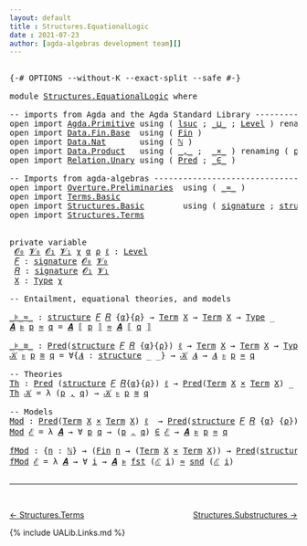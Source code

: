 ```yaml
---
layout: default
title : Structures.EquationalLogic
date : 2021-07-23
author: [agda-algebras development team][]
---
```


<pre class="Agda">

<a id="136" class="Symbol">{-#</a> <a id="140" class="Keyword">OPTIONS</a> <a id="148" class="Pragma">--without-K</a> <a id="160" class="Pragma">--exact-split</a> <a id="174" class="Pragma">--safe</a> <a id="181" class="Symbol">#-}</a>

<a id="186" class="Keyword">module</a> <a id="193" href="Structures.EquationalLogic.html" class="Module">Structures.EquationalLogic</a> <a id="220" class="Keyword">where</a>

<a id="227" class="Comment">-- imports from Agda and the Agda Standard Library -------------------------------------------</a>
<a id="322" class="Keyword">open</a> <a id="327" class="Keyword">import</a> <a id="334" href="Agda.Primitive.html" class="Module">Agda.Primitive</a> <a id="349" class="Keyword">using</a> <a id="355" class="Symbol">(</a> <a id="357" href="Agda.Primitive.html#780" class="Primitive">lsuc</a> <a id="362" class="Symbol">;</a> <a id="364" href="Agda.Primitive.html#810" class="Primitive Operator">_⊔_</a> <a id="368" class="Symbol">;</a> <a id="370" href="Agda.Primitive.html#597" class="Postulate">Level</a> <a id="376" class="Symbol">)</a> <a id="378" class="Keyword">renaming</a> <a id="387" class="Symbol">(</a> <a id="389" href="Agda.Primitive.html#326" class="Primitive">Set</a> <a id="393" class="Symbol">to</a> <a id="396" class="Primitive">Type</a> <a id="401" class="Symbol">)</a>
<a id="403" class="Keyword">open</a> <a id="408" class="Keyword">import</a> <a id="415" href="Data.Fin.Base.html" class="Module">Data.Fin.Base</a>  <a id="430" class="Keyword">using</a> <a id="436" class="Symbol">(</a> <a id="438" href="Data.Fin.Base.html#1126" class="Datatype">Fin</a> <a id="442" class="Symbol">)</a>
<a id="444" class="Keyword">open</a> <a id="449" class="Keyword">import</a> <a id="456" href="Data.Nat.html" class="Module">Data.Nat</a>       <a id="471" class="Keyword">using</a> <a id="477" class="Symbol">(</a> <a id="479" href="Agda.Builtin.Nat.html#192" class="Datatype">ℕ</a> <a id="481" class="Symbol">)</a>
<a id="483" class="Keyword">open</a> <a id="488" class="Keyword">import</a> <a id="495" href="Data.Product.html" class="Module">Data.Product</a>   <a id="510" class="Keyword">using</a> <a id="516" class="Symbol">(</a> <a id="518" href="Agda.Builtin.Sigma.html#236" class="InductiveConstructor Operator">_,_</a> <a id="522" class="Symbol">;</a>  <a id="525" href="Data.Product.html#1167" class="Function Operator">_×_</a> <a id="529" class="Symbol">)</a> <a id="531" class="Keyword">renaming</a> <a id="540" class="Symbol">(</a> <a id="542" href="Agda.Builtin.Sigma.html#252" class="Field">proj₁</a> <a id="548" class="Symbol">to</a> <a id="551" class="Field">fst</a> <a id="555" class="Symbol">;</a> <a id="557" href="Agda.Builtin.Sigma.html#264" class="Field">proj₂</a> <a id="563" class="Symbol">to</a> <a id="566" class="Field">snd</a> <a id="570" class="Symbol">)</a>
<a id="572" class="Keyword">open</a> <a id="577" class="Keyword">import</a> <a id="584" href="Relation.Unary.html" class="Module">Relation.Unary</a> <a id="599" class="Keyword">using</a> <a id="605" class="Symbol">(</a> <a id="607" href="Relation.Unary.html#1101" class="Function">Pred</a> <a id="612" class="Symbol">;</a> <a id="614" href="Relation.Unary.html#1523" class="Function Operator">_∈_</a> <a id="618" class="Symbol">)</a>

<a id="621" class="Comment">-- Imports from agda-algebras --------------------------------------</a>
<a id="690" class="Keyword">open</a> <a id="695" class="Keyword">import</a> <a id="702" href="Overture.Preliminaries.html" class="Module">Overture.Preliminaries</a>  <a id="726" class="Keyword">using</a> <a id="732" class="Symbol">(</a> <a id="734" href="Overture.Preliminaries.html#9370" class="Function Operator">_≈_</a> <a id="738" class="Symbol">)</a>
<a id="740" class="Keyword">open</a> <a id="745" class="Keyword">import</a> <a id="752" href="Terms.Basic.html" class="Module">Terms.Basic</a>
<a id="764" class="Keyword">open</a> <a id="769" class="Keyword">import</a> <a id="776" href="Structures.Basic.html" class="Module">Structures.Basic</a>        <a id="800" class="Keyword">using</a> <a id="806" class="Symbol">(</a> <a id="808" href="Structures.Basic.html#1258" class="Record">signature</a> <a id="818" class="Symbol">;</a> <a id="820" href="Structures.Basic.html#1592" class="Record">structure</a> <a id="830" class="Symbol">;</a> <a id="832" href="Structures.Basic.html#2224" class="Function Operator">_ᵒ_</a> <a id="836" class="Symbol">)</a>
<a id="838" class="Keyword">open</a> <a id="843" class="Keyword">import</a> <a id="850" href="Structures.Terms.html" class="Module">Structures.Terms</a>


<a id="869" class="Keyword">private</a> <a id="877" class="Keyword">variable</a>
 <a id="887" href="Structures.EquationalLogic.html#887" class="Generalizable">𝓞₀</a> <a id="890" href="Structures.EquationalLogic.html#890" class="Generalizable">𝓥₀</a> <a id="893" href="Structures.EquationalLogic.html#893" class="Generalizable">𝓞₁</a> <a id="896" href="Structures.EquationalLogic.html#896" class="Generalizable">𝓥₁</a> <a id="899" href="Structures.EquationalLogic.html#899" class="Generalizable">χ</a> <a id="901" href="Structures.EquationalLogic.html#901" class="Generalizable">α</a> <a id="903" href="Structures.EquationalLogic.html#903" class="Generalizable">ρ</a> <a id="905" href="Structures.EquationalLogic.html#905" class="Generalizable">ℓ</a> <a id="907" class="Symbol">:</a> <a id="909" href="Agda.Primitive.html#597" class="Postulate">Level</a>
 <a id="916" href="Structures.EquationalLogic.html#916" class="Generalizable">𝐹</a> <a id="918" class="Symbol">:</a> <a id="920" href="Structures.Basic.html#1258" class="Record">signature</a> <a id="930" href="Structures.EquationalLogic.html#887" class="Generalizable">𝓞₀</a> <a id="933" href="Structures.EquationalLogic.html#890" class="Generalizable">𝓥₀</a>
 <a id="937" href="Structures.EquationalLogic.html#937" class="Generalizable">𝑅</a> <a id="939" class="Symbol">:</a> <a id="941" href="Structures.Basic.html#1258" class="Record">signature</a> <a id="951" href="Structures.EquationalLogic.html#893" class="Generalizable">𝓞₁</a> <a id="954" href="Structures.EquationalLogic.html#896" class="Generalizable">𝓥₁</a>
 <a id="958" href="Structures.EquationalLogic.html#958" class="Generalizable">X</a> <a id="960" class="Symbol">:</a> <a id="962" href="Structures.EquationalLogic.html#396" class="Primitive">Type</a> <a id="967" href="Structures.EquationalLogic.html#899" class="Generalizable">χ</a>

<a id="970" class="Comment">-- Entailment, equational theories, and models</a>

<a id="_⊧_≈_"></a><a id="1018" href="Structures.EquationalLogic.html#1018" class="Function Operator">_⊧_≈_</a> <a id="1024" class="Symbol">:</a> <a id="1026" href="Structures.Basic.html#1592" class="Record">structure</a> <a id="1036" href="Structures.EquationalLogic.html#916" class="Generalizable">𝐹</a> <a id="1038" href="Structures.EquationalLogic.html#937" class="Generalizable">𝑅</a> <a id="1040" class="Symbol">{</a><a id="1041" href="Structures.EquationalLogic.html#901" class="Generalizable">α</a><a id="1042" class="Symbol">}{</a><a id="1044" href="Structures.EquationalLogic.html#903" class="Generalizable">ρ</a><a id="1045" class="Symbol">}</a> <a id="1047" class="Symbol">→</a> <a id="1049" href="Terms.Basic.html#1853" class="Datatype">Term</a> <a id="1054" href="Structures.EquationalLogic.html#958" class="Generalizable">X</a> <a id="1056" class="Symbol">→</a> <a id="1058" href="Terms.Basic.html#1853" class="Datatype">Term</a> <a id="1063" href="Structures.EquationalLogic.html#958" class="Generalizable">X</a> <a id="1065" class="Symbol">→</a> <a id="1067" href="Structures.EquationalLogic.html#396" class="Primitive">Type</a> <a id="1072" class="Symbol">_</a>
<a id="1074" href="Structures.EquationalLogic.html#1074" class="Bound">𝑨</a> <a id="1076" href="Structures.EquationalLogic.html#1018" class="Function Operator">⊧</a> <a id="1078" href="Structures.EquationalLogic.html#1078" class="Bound">p</a> <a id="1080" href="Structures.EquationalLogic.html#1018" class="Function Operator">≈</a> <a id="1082" href="Structures.EquationalLogic.html#1082" class="Bound">q</a> <a id="1084" class="Symbol">=</a> <a id="1086" href="Structures.EquationalLogic.html#1074" class="Bound">𝑨</a> <a id="1088" href="Structures.Terms.html#1394" class="Function Operator">⟦</a> <a id="1090" href="Structures.EquationalLogic.html#1078" class="Bound">p</a> <a id="1092" href="Structures.Terms.html#1394" class="Function Operator">⟧</a> <a id="1094" href="Overture.Preliminaries.html#9370" class="Function Operator">≈</a> <a id="1096" href="Structures.EquationalLogic.html#1074" class="Bound">𝑨</a> <a id="1098" href="Structures.Terms.html#1394" class="Function Operator">⟦</a> <a id="1100" href="Structures.EquationalLogic.html#1082" class="Bound">q</a> <a id="1102" href="Structures.Terms.html#1394" class="Function Operator">⟧</a>

<a id="_⊧_≋_"></a><a id="1105" href="Structures.EquationalLogic.html#1105" class="Function Operator">_⊧_≋_</a> <a id="1111" class="Symbol">:</a> <a id="1113" href="Relation.Unary.html#1101" class="Function">Pred</a><a id="1117" class="Symbol">(</a><a id="1118" href="Structures.Basic.html#1592" class="Record">structure</a> <a id="1128" href="Structures.EquationalLogic.html#916" class="Generalizable">𝐹</a> <a id="1130" href="Structures.EquationalLogic.html#937" class="Generalizable">𝑅</a> <a id="1132" class="Symbol">{</a><a id="1133" href="Structures.EquationalLogic.html#901" class="Generalizable">α</a><a id="1134" class="Symbol">}{</a><a id="1136" href="Structures.EquationalLogic.html#903" class="Generalizable">ρ</a><a id="1137" class="Symbol">})</a> <a id="1140" href="Structures.EquationalLogic.html#905" class="Generalizable">ℓ</a> <a id="1142" class="Symbol">→</a> <a id="1144" href="Terms.Basic.html#1853" class="Datatype">Term</a> <a id="1149" href="Structures.EquationalLogic.html#958" class="Generalizable">X</a> <a id="1151" class="Symbol">→</a> <a id="1153" href="Terms.Basic.html#1853" class="Datatype">Term</a> <a id="1158" href="Structures.EquationalLogic.html#958" class="Generalizable">X</a> <a id="1160" class="Symbol">→</a> <a id="1162" href="Structures.EquationalLogic.html#396" class="Primitive">Type</a> <a id="1167" class="Symbol">_</a>
<a id="1169" href="Structures.EquationalLogic.html#1169" class="Bound">𝒦</a> <a id="1171" href="Structures.EquationalLogic.html#1105" class="Function Operator">⊧</a> <a id="1173" href="Structures.EquationalLogic.html#1173" class="Bound">p</a> <a id="1175" href="Structures.EquationalLogic.html#1105" class="Function Operator">≋</a> <a id="1177" href="Structures.EquationalLogic.html#1177" class="Bound">q</a> <a id="1179" class="Symbol">=</a> <a id="1181" class="Symbol">∀{</a><a id="1183" href="Structures.EquationalLogic.html#1183" class="Bound">𝑨</a> <a id="1185" class="Symbol">:</a> <a id="1187" href="Structures.Basic.html#1592" class="Record">structure</a> <a id="1197" class="Symbol">_</a> <a id="1199" class="Symbol">_}</a> <a id="1202" class="Symbol">→</a> <a id="1204" href="Structures.EquationalLogic.html#1169" class="Bound">𝒦</a> <a id="1206" href="Structures.EquationalLogic.html#1183" class="Bound">𝑨</a> <a id="1208" class="Symbol">→</a> <a id="1210" href="Structures.EquationalLogic.html#1183" class="Bound">𝑨</a> <a id="1212" href="Structures.EquationalLogic.html#1018" class="Function Operator">⊧</a> <a id="1214" href="Structures.EquationalLogic.html#1173" class="Bound">p</a> <a id="1216" href="Structures.EquationalLogic.html#1018" class="Function Operator">≈</a> <a id="1218" href="Structures.EquationalLogic.html#1177" class="Bound">q</a>

<a id="1221" class="Comment">-- Theories</a>
<a id="Th"></a><a id="1233" href="Structures.EquationalLogic.html#1233" class="Function">Th</a> <a id="1236" class="Symbol">:</a> <a id="1238" href="Relation.Unary.html#1101" class="Function">Pred</a> <a id="1243" class="Symbol">(</a><a id="1244" href="Structures.Basic.html#1592" class="Record">structure</a> <a id="1254" href="Structures.EquationalLogic.html#916" class="Generalizable">𝐹</a> <a id="1256" href="Structures.EquationalLogic.html#937" class="Generalizable">𝑅</a><a id="1257" class="Symbol">{</a><a id="1258" href="Structures.EquationalLogic.html#901" class="Generalizable">α</a><a id="1259" class="Symbol">}{</a><a id="1261" href="Structures.EquationalLogic.html#903" class="Generalizable">ρ</a><a id="1262" class="Symbol">})</a> <a id="1265" href="Structures.EquationalLogic.html#905" class="Generalizable">ℓ</a> <a id="1267" class="Symbol">→</a> <a id="1269" href="Relation.Unary.html#1101" class="Function">Pred</a><a id="1273" class="Symbol">(</a><a id="1274" href="Terms.Basic.html#1853" class="Datatype">Term</a> <a id="1279" href="Structures.EquationalLogic.html#958" class="Generalizable">X</a> <a id="1281" href="Data.Product.html#1167" class="Function Operator">×</a> <a id="1283" href="Terms.Basic.html#1853" class="Datatype">Term</a> <a id="1288" href="Structures.EquationalLogic.html#958" class="Generalizable">X</a><a id="1289" class="Symbol">)</a> <a id="1291" class="Symbol">_</a> <a id="1293" class="Comment">-- (ℓ₁ ⊔ χ)</a>
<a id="1305" href="Structures.EquationalLogic.html#1233" class="Function">Th</a> <a id="1308" href="Structures.EquationalLogic.html#1308" class="Bound">𝒦</a> <a id="1310" class="Symbol">=</a> <a id="1312" class="Symbol">λ</a> <a id="1314" class="Symbol">(</a><a id="1315" href="Structures.EquationalLogic.html#1315" class="Bound">p</a> <a id="1317" href="Agda.Builtin.Sigma.html#236" class="InductiveConstructor Operator">,</a> <a id="1319" href="Structures.EquationalLogic.html#1319" class="Bound">q</a><a id="1320" class="Symbol">)</a> <a id="1322" class="Symbol">→</a> <a id="1324" href="Structures.EquationalLogic.html#1308" class="Bound">𝒦</a> <a id="1326" href="Structures.EquationalLogic.html#1105" class="Function Operator">⊧</a> <a id="1328" href="Structures.EquationalLogic.html#1315" class="Bound">p</a> <a id="1330" href="Structures.EquationalLogic.html#1105" class="Function Operator">≋</a> <a id="1332" href="Structures.EquationalLogic.html#1319" class="Bound">q</a>

<a id="1335" class="Comment">-- Models</a>
<a id="Mod"></a><a id="1345" href="Structures.EquationalLogic.html#1345" class="Function">Mod</a> <a id="1349" class="Symbol">:</a> <a id="1351" href="Relation.Unary.html#1101" class="Function">Pred</a><a id="1355" class="Symbol">(</a><a id="1356" href="Terms.Basic.html#1853" class="Datatype">Term</a> <a id="1361" href="Structures.EquationalLogic.html#958" class="Generalizable">X</a> <a id="1363" href="Data.Product.html#1167" class="Function Operator">×</a> <a id="1365" href="Terms.Basic.html#1853" class="Datatype">Term</a> <a id="1370" href="Structures.EquationalLogic.html#958" class="Generalizable">X</a><a id="1371" class="Symbol">)</a> <a id="1373" href="Structures.EquationalLogic.html#905" class="Generalizable">ℓ</a>  <a id="1376" class="Symbol">→</a> <a id="1378" href="Relation.Unary.html#1101" class="Function">Pred</a><a id="1382" class="Symbol">(</a><a id="1383" href="Structures.Basic.html#1592" class="Record">structure</a> <a id="1393" href="Structures.EquationalLogic.html#916" class="Generalizable">𝐹</a> <a id="1395" href="Structures.EquationalLogic.html#937" class="Generalizable">𝑅</a> <a id="1397" class="Symbol">{</a><a id="1398" href="Structures.EquationalLogic.html#901" class="Generalizable">α</a><a id="1399" class="Symbol">}</a> <a id="1401" class="Symbol">{</a><a id="1402" href="Structures.EquationalLogic.html#903" class="Generalizable">ρ</a><a id="1403" class="Symbol">})</a> <a id="1406" class="Symbol">_</a>  <a id="1409" class="Comment">-- (χ ⊔ ℓ₀)</a>
<a id="1421" href="Structures.EquationalLogic.html#1345" class="Function">Mod</a> <a id="1425" href="Structures.EquationalLogic.html#1425" class="Bound">ℰ</a> <a id="1427" class="Symbol">=</a> <a id="1429" class="Symbol">λ</a> <a id="1431" href="Structures.EquationalLogic.html#1431" class="Bound">𝑨</a> <a id="1433" class="Symbol">→</a> <a id="1435" class="Symbol">∀</a> <a id="1437" href="Structures.EquationalLogic.html#1437" class="Bound">p</a> <a id="1439" href="Structures.EquationalLogic.html#1439" class="Bound">q</a> <a id="1441" class="Symbol">→</a> <a id="1443" class="Symbol">(</a><a id="1444" href="Structures.EquationalLogic.html#1437" class="Bound">p</a> <a id="1446" href="Agda.Builtin.Sigma.html#236" class="InductiveConstructor Operator">,</a> <a id="1448" href="Structures.EquationalLogic.html#1439" class="Bound">q</a><a id="1449" class="Symbol">)</a> <a id="1451" href="Relation.Unary.html#1523" class="Function Operator">∈</a> <a id="1453" href="Structures.EquationalLogic.html#1425" class="Bound">ℰ</a> <a id="1455" class="Symbol">→</a> <a id="1457" href="Structures.EquationalLogic.html#1431" class="Bound">𝑨</a> <a id="1459" href="Structures.EquationalLogic.html#1018" class="Function Operator">⊧</a> <a id="1461" href="Structures.EquationalLogic.html#1437" class="Bound">p</a> <a id="1463" href="Structures.EquationalLogic.html#1018" class="Function Operator">≈</a> <a id="1465" href="Structures.EquationalLogic.html#1439" class="Bound">q</a>

<a id="fMod"></a><a id="1468" href="Structures.EquationalLogic.html#1468" class="Function">fMod</a> <a id="1473" class="Symbol">:</a> <a id="1475" class="Symbol">{</a><a id="1476" href="Structures.EquationalLogic.html#1476" class="Bound">n</a> <a id="1478" class="Symbol">:</a> <a id="1480" href="Agda.Builtin.Nat.html#192" class="Datatype">ℕ</a><a id="1481" class="Symbol">}</a> <a id="1483" class="Symbol">→</a> <a id="1485" class="Symbol">(</a><a id="1486" href="Data.Fin.Base.html#1126" class="Datatype">Fin</a> <a id="1490" href="Structures.EquationalLogic.html#1476" class="Bound">n</a> <a id="1492" class="Symbol">→</a> <a id="1494" class="Symbol">(</a><a id="1495" href="Terms.Basic.html#1853" class="Datatype">Term</a> <a id="1500" href="Structures.EquationalLogic.html#958" class="Generalizable">X</a> <a id="1502" href="Data.Product.html#1167" class="Function Operator">×</a> <a id="1504" href="Terms.Basic.html#1853" class="Datatype">Term</a> <a id="1509" href="Structures.EquationalLogic.html#958" class="Generalizable">X</a><a id="1510" class="Symbol">))</a> <a id="1513" class="Symbol">→</a> <a id="1515" href="Relation.Unary.html#1101" class="Function">Pred</a><a id="1519" class="Symbol">(</a><a id="1520" href="Structures.Basic.html#1592" class="Record">structure</a> <a id="1530" href="Structures.EquationalLogic.html#916" class="Generalizable">𝐹</a> <a id="1532" href="Structures.EquationalLogic.html#937" class="Generalizable">𝑅</a> <a id="1534" class="Symbol">{</a><a id="1535" href="Structures.EquationalLogic.html#901" class="Generalizable">α</a><a id="1536" class="Symbol">}</a> <a id="1538" class="Symbol">{</a><a id="1539" href="Structures.EquationalLogic.html#903" class="Generalizable">ρ</a><a id="1540" class="Symbol">})</a> <a id="1543" class="Symbol">_</a>
<a id="1545" href="Structures.EquationalLogic.html#1468" class="Function">fMod</a> <a id="1550" href="Structures.EquationalLogic.html#1550" class="Bound">ℰ</a> <a id="1552" class="Symbol">=</a> <a id="1554" class="Symbol">λ</a> <a id="1556" href="Structures.EquationalLogic.html#1556" class="Bound">𝑨</a> <a id="1558" class="Symbol">→</a> <a id="1560" class="Symbol">∀</a> <a id="1562" href="Structures.EquationalLogic.html#1562" class="Bound">i</a> <a id="1564" class="Symbol">→</a> <a id="1566" href="Structures.EquationalLogic.html#1556" class="Bound">𝑨</a> <a id="1568" href="Structures.EquationalLogic.html#1018" class="Function Operator">⊧</a> <a id="1570" href="Structures.EquationalLogic.html#551" class="Field">fst</a> <a id="1574" class="Symbol">(</a><a id="1575" href="Structures.EquationalLogic.html#1550" class="Bound">ℰ</a> <a id="1577" href="Structures.EquationalLogic.html#1562" class="Bound">i</a><a id="1578" class="Symbol">)</a> <a id="1580" href="Structures.EquationalLogic.html#1018" class="Function Operator">≈</a> <a id="1582" href="Structures.EquationalLogic.html#566" class="Field">snd</a> <a id="1586" class="Symbol">(</a><a id="1587" href="Structures.EquationalLogic.html#1550" class="Bound">ℰ</a> <a id="1589" href="Structures.EquationalLogic.html#1562" class="Bound">i</a><a id="1590" class="Symbol">)</a>

</pre>

--------------------------------

<br>

[← Structures.Terms](Structures.Terms.html)
<span style="float:right;">[Structures.Substructures →](Structures.Substructures.html)</span>

{% include UALib.Links.md %}

[agda-algebras development team]: https://github.com/ualib/agda-algebras#the-agda-algebras-development-team


